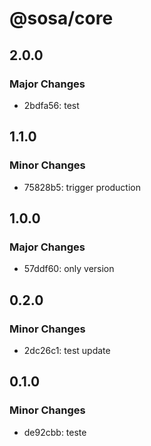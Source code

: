 # @sosa/core

## 2.0.0

### Major Changes

- 2bdfa56: test

## 1.1.0

### Minor Changes

- 75828b5: trigger production

## 1.0.0

### Major Changes

- 57ddf60: only version

## 0.2.0

### Minor Changes

- 2dc26c1: test update

## 0.1.0

### Minor Changes

- de92cbb: teste
